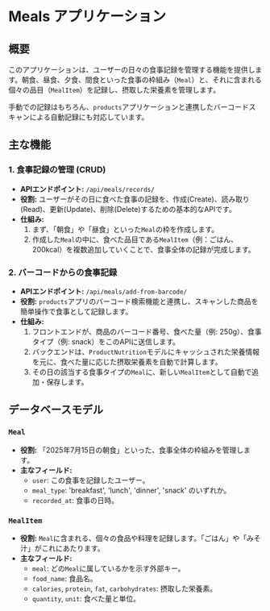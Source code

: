 # Meals アプリケーション

## 概要

このアプリケーションは、ユーザーの日々の食事記録を管理する機能を提供します。朝食、昼食、夕食、間食といった食事の枠組み（`Meal`）と、それに含まれる個々の品目（`MealItem`）を記録し、摂取した栄養素を管理します。

手動での記録はもちろん、`products`アプリケーションと連携したバーコードスキャンによる自動記録にも対応しています。

## 主な機能

### 1. 食事記録の管理 (CRUD)

* **APIエンドポイント:** `/api/meals/records/`
* **役割:** ユーザーがその日に食べた食事の記録を、作成(Create)、読み取り(Read)、更新(Update)、削除(Delete)するための基本的なAPIです。
* **仕組み:**
    1.  まず、「朝食」や「昼食」といった`Meal`の枠を作成します。
    2.  作成した`Meal`の中に、食べた品目である`MealItem`（例：ごはん、200kcal）を複数追加していくことで、食事全体の記録が完成します。

### 2. バーコードからの食事記録

* **APIエンドポイント:** `/api/meals/add-from-barcode/`
* **役割:** `products`アプリのバーコード検索機能と連携し、スキャンした商品を簡単操作で食事として記録します。
* **仕組み:**
    1.  フロントエンドが、商品のバーコード番号、食べた量（例: 250g）、食事タイプ（例: snack）をこのAPIに送信します。
    2.  バックエンドは、`ProductNutrition`モデルにキャッシュされた栄養情報を元に、食べた量に応じた摂取栄養素を自動で計算します。
    3.  その日の該当する食事タイプの`Meal`に、新しい`MealItem`として自動で追加・保存します。

## データベースモデル

### `Meal`

* **役割:** 「2025年7月15日の朝食」といった、食事全体の枠組みを管理します。
* **主なフィールド:**
    * `user`: この食事を記録したユーザー。
    * `meal_type`: 'breakfast', 'lunch', 'dinner', 'snack' のいずれか。
    * `recorded_at`: 食事の日時。

### `MealItem`

* **役割:** `Meal`に含まれる、個々の食品や料理を記録します。「ごはん」や「みそ汁」がこれにあたります。
* **主なフィールド:**
    * `meal`: どの`Meal`に属しているかを示す外部キー。
    * `food_name`: 食品名。
    * `calories`, `protein`, `fat`, `carbohydrates`: 摂取した栄養素。
    * `quantity`, `unit`: 食べた量と単位。

